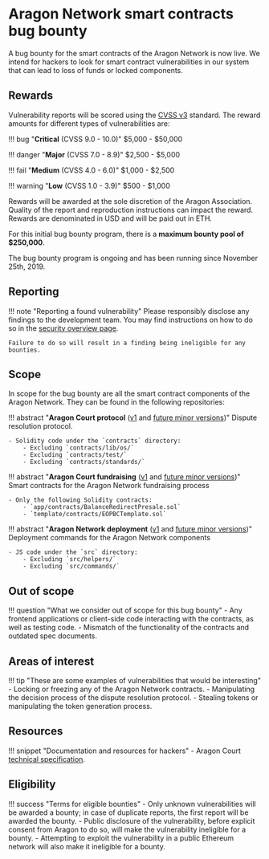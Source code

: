 # Aragon Network smart contracts bug bounty

A bug bounty for the smart contracts of the Aragon Network is now live. We intend for hackers to look for smart contract vulnerabilities in our system that can lead to loss of funds or locked components.

## Rewards

Vulnerability reports will be scored using the  [CVSS v3](https://www.first.org/cvss/) standard. The reward amounts for different types of vulnerabilities are:

!!! bug "**Critical** (CVSS 9.0 - 10.0)"
    $5,000 - $50,000

!!! danger "**Major** (CVSS 7.0 - 8.9)"
    $2,500 - $5,000

!!! fail "**Medium** (CVSS 4.0 - 6.0)"
    $1,000 - $2,500

!!! warning "**Low** (CVSS 1.0 - 3.9)"
    $500 - $1,000

Rewards will be awarded at the sole discretion of the Aragon Association. Quality of the report and reproduction instructions can impact the reward. Rewards are denominated in USD and will be paid out in ETH.

For this initial bug bounty program, there is a **maximum bounty pool of $250,000**.

The bug bounty program is ongoing and has been running since November 25th, 2019.

## Reporting

!!! note "Reporting a found vulnerability"
    Please responsibly disclose any findings to the development team. You may find instructions on how to do so in the [security overview page](../).

    Failure to do so will result in a finding being ineligible for any bounties.

## Scope

In scope for the bug bounty are all the smart contract components of the Aragon Network. They can be found in the following repositories:

!!! abstract "**Aragon Court protocol** ([v1](https://github.com/aragon/aragon-court/tree/v1.0.0) and [future minor versions](https://github.com/aragon/aragon-court/releases))"
    Dispute resolution protocol.

    - Solidity code under the `contracts` directory:
        - Excluding `contracts/lib/os/` 
        - Excluding `contracts/test/`
        - Excluding `contracts/standards/`

!!! abstract "**Aragon Court fundraising** ([v1](https://github.com/aragonone/court-presale/tree/v1.0.0) and [future minor versions](https://github.com/aragonone/court-presale/releases))"
    Smart contracts for the Aragon Network fundraising process

    - Only the following Solidity contracts:
        - `app/contracts/BalanceRedirectPresale.sol`
        - `template/contracts/EOPBCTemplate.sol`
        
!!! abstract "**Aragon Network deployment** ([v1](https://github.com/aragon/aragon-network-deploy/tree/rc-1.0.0) and [future minor versions](https://github.com/aragon/aragon-network-deploy/releases))"
    Deployment commands for the Aragon Network components

    - JS code under the `src` directory:
        - Excluding `src/helpers/`
        - Excluding `src/commands/`

## Out of scope

!!! question "What we consider out of scope for this bug bounty"
    - Any frontend applications or client-side code interacting with the contracts, as well as testing code.
    - Mismatch of the functionality of the contracts and outdated spec documents.

## Areas of interest

!!! tip "These are some examples of vulnerabilities that would be interesting"
    - Locking or freezing any of the Aragon Network contracts.
    - Manipulating the decision process of the dispute resolution protocol.
    - Stealing tokens or manipulating the token generation process.

## Resources

!!! snippet "Documentation and resources for hackers"
    - Aragon Court [technical specification](https://github.com/aragon/aragon-court/tree/development/docs).


## Eligibility

!!! success "Terms for eligible bounties"
    - Only unknown vulnerabilities will be awarded a bounty; in case of duplicate reports, the first report will be awarded the bounty.
    - Public disclosure of the vulnerability, before explicit consent from Aragon to do so, will make the vulnerability ineligible for a bounty.
    - Attempting to exploit the vulnerability in a public Ethereum network will also make it ineligible for a bounty.
